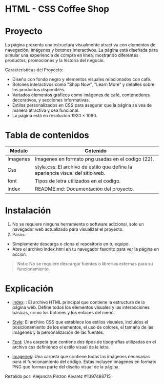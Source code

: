 # HTML - CSS Coffee Shop

# Proyecto 
La página presenta una estructura visualmente atractiva con elementos de navegación, imágenes y botones interactivos. La página está diseñada para simular una experiencia de compra en línea, mostrando diferentes productos, promociones y la historia del negocio.

Características del Proyecto:

- Diseño con fondo negro y elementos visuales relacionados con café.
- Botones interactivos como "Shop Now", "Learn More" y detalles sobre los productos disponibles.
- Variados elementos gráficos como imágenes de café, contenedores decorativos, y secciones informativas.
- Estilos personalizados en CSS para asegurar que la página se vea de manera atractiva y sea funcional.
- La página está en resolucion 1920 × 1080.


# Tabla de contenidos 

| Modulo | Cotenido | 
|--|--|
| Imagenes    | Imagenes en formato png usadas en el codigo (22). |
| Css   | style.css: El archivo de estilo que define la apariencia visual del sitio web.  |
| font    | Tipos de letra utilizados en el codigo. |
| Index    | README.md: Documentación del proyecto. |

# Instalación
1. No se requiere ninguna herramienta o software adicional, solo un navegador web actualizado para visualizar el proyecto.
2. Pasos:
- Simplemente descarga o clona el repositorio en tu equipo.
- Abre el archivo index.html en tu navegador favorito para ver la página en acción.

> Nota: No se requiere descargar fuentes o librerías externas para su funcionamiento.

# Explicación 

- [Index](index.html): : El archivo HTML principal que contiene la estructura de la página web. Define todos los elementos visuales y las interacciones básicas, como los botones y los enlaces del menú.

- [Style](Style/style.css): El archivo CSS que establece los estilos visuales, incluidos el posicionamiento de los elementos, el uso de colores, el tamaño de las imágenes y la personalización de las fuentes.

- [Font](font): Una carpeta que contiene dos tipos de tipografias utilizadas en el archivo css definiendo el estilo visual de la letra.

- [Imagenes](Imagenes): Una carpeta que contiene todas las imágenes necesarias para el funcionamiento del código. Estas incluyen imágenes en formato PNG que forman parte del diseño visual de la página.

Rezalido por: Alejandra Pinzon Alvarez #1097498715